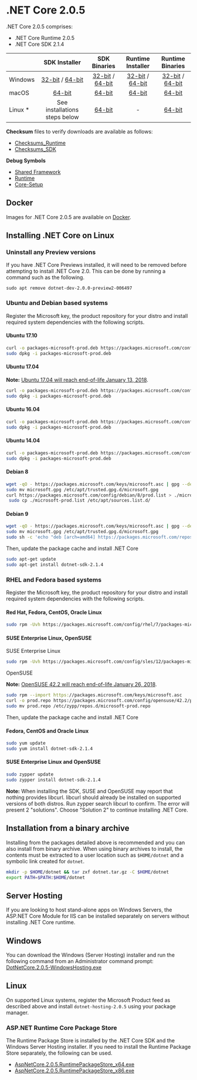 # .NET Core 2.0.5

.NET Core 2.0.5 comprises:

* .NET Core Runtime 2.0.5
* .NET Core SDK 2.1.4

|         | SDK Installer                                         | SDK Binaries                                                         | Runtime Installer                                                  | Runtime Binaries                                                   |
| ------- | :---------------------------------------------------: | :-------------------------------------------------------------------:| :----------------------------------------------------------------: | :----------------------------------------------------------------: |
| Windows | [32-bit](https://download.microsoft.com/download/1/1/5/115B762D-2B41-4AF3-9A63-92D9680B9409/dotnet-sdk-2.1.4-win-x86.exe) / [64-bit](https://download.microsoft.com/download/1/1/5/115B762D-2B41-4AF3-9A63-92D9680B9409/dotnet-sdk-2.1.4-win-x64.exe)  | [32-bit](https://download.microsoft.com/download/1/1/0/11046135-4207-40D3-A795-13ECEA741B32/dotnet-sdk-2.1.4-win-x86.zip) / [64-bit](https://download.microsoft.com/download/1/1/5/115B762D-2B41-4AF3-9A63-92D9680B9409/dotnet-sdk-2.1.4-win-x64.zip) | [32-bit](https://download.microsoft.com/download/1/1/0/11046135-4207-40D3-A795-13ECEA741B32/dotnet-runtime-2.0.5-win-x86.exe) / [64-bit](https://download.microsoft.com/download/1/1/0/11046135-4207-40D3-A795-13ECEA741B32/dotnet-runtime-2.0.5-win-x64.exe) | [32-bit](https://download.microsoft.com/download/1/1/0/11046135-4207-40D3-A795-13ECEA741B32/dotnet-runtime-2.0.5-win-x86.zip) / [64-bit](https://download.microsoft.com/download/1/1/0/11046135-4207-40D3-A795-13ECEA741B32/dotnet-runtime-2.0.5-win-x64.zip) |
| macOS   | [64-bit](https://download.microsoft.com/download/1/1/5/115B762D-2B41-4AF3-9A63-92D9680B9409/dotnet-sdk-2.1.4-osx-x64.pkg)  | [64-bit](https://download.microsoft.com/download/1/1/5/115B762D-2B41-4AF3-9A63-92D9680B9409/dotnet-sdk-2.1.4-osx-x64.tar.gz)| [64-bit](https://download.microsoft.com/download/1/1/0/11046135-4207-40D3-A795-13ECEA741B32/dotnet-runtime-2.0.5-osx-x64.pkg)      | [64-bit](https://download.microsoft.com/download/1/1/0/11046135-4207-40D3-A795-13ECEA741B32/dotnet-runtime-2.0.5-osx-x64.tar.gz)   |
| Linux * | See installations steps below                         | [64-bit](https://download.microsoft.com/download/1/1/5/115B762D-2B41-4AF3-9A63-92D9680B9409/dotnet-sdk-2.1.4-linux-x64.tar.gz)     | -                                                                  | [64-bit](https://download.microsoft.com/download/1/1/0/11046135-4207-40D3-A795-13ECEA741B32/dotnet-runtime-2.0.5-linux-x64.tar.gz) |

**Checksum** files to verify downloads are available as follows:
* [Checksums_Runtime](https://dotnetcli.blob.core.windows.net/dotnet/checksums/2.0.5-runtime-sha.txt)
* [Checksums_SDK](https://dotnetcli.blob.core.windows.net/dotnet/checksums/2.1.4-sdk-sha.txt)

**Debug Symbols**
* [Shared Framework](https://download.microsoft.com/download/1/1/0/11046135-4207-40D3-A795-13ECEA741B32/corefx-2.0.5-symbols.zip)
* [Runtime](https://download.microsoft.com/download/1/1/0/11046135-4207-40D3-A795-13ECEA741B32/coreclr-2.0.5-symbols.zip)
* [Core-Setup](https://download.microsoft.com/download/1/1/0/11046135-4207-40D3-A795-13ECEA741B32/core-setup-2.0.5-symbols.zip)

## Docker

Images for .NET Core 2.0.5 are available on [Docker](https://hub.docker.com/r/microsoft/dotnet/).
## Installing .NET Core on Linux

### Uninstall any Preview versions

If you have .NET Core Previews installed, it will need to be removed before attempting to install .NET Core 2.0. This can be done by running a command such as the following.

`sudo apt remove dotnet-dev-2.0.0-preview2-006497`

### Ubuntu and Debian based systems

Register the Microsoft key, the product repository for your distro and install required system dependencies with the following scripts.

#### Ubuntu 17.10

```bash
curl -o packages-microsoft-prod.deb https://packages.microsoft.com/config/ubuntu/17.10/packages-microsoft-prod.deb
sudo dpkg -i packages-microsoft-prod.deb
```

#### Ubuntu 17.04

**Note:** [Ubuntu 17.04 will reach end-of-life January 13, 2018](https://lists.ubuntu.com/archives/ubuntu-announce/2018-January.txt).

```bash
curl -o packages-microsoft-prod.deb https://packages.microsoft.com/config/ubuntu/17.04/packages-microsoft-prod.deb
sudo dpkg -i packages-microsoft-prod.deb
```

#### Ubuntu 16.04

```bash
curl -o packages-microsoft-prod.deb https://packages.microsoft.com/config/ubuntu/16.04/packages-microsoft-prod.deb
sudo dpkg -i packages-microsoft-prod.deb
```
#### Ubuntu 14.04

```bash
curl -o packages-microsoft-prod.deb https://packages.microsoft.com/config/ubuntu/14.04/packages-microsoft-prod.deb
sudo dpkg -i packages-microsoft-prod.deb
```

#### Debian 8

```bash
wget -qO - https://packages.microsoft.com/keys/microsoft.asc | gpg --dearmor > microsoft.gpg
sudo mv microsoft.gpg /etc/apt/trusted.gpg.d/microsoft.gpg
curl https://packages.microsoft.com/config/debian/8/prod.list > ./microsoft-prod.list
 sudo cp ./microsoft-prod.list /etc/apt/sources.list.d/
 ```

#### Debian 9

```bash
wget -qO - https://packages.microsoft.com/keys/microsoft.asc | gpg --dearmor > microsoft.gpg
sudo mv microsoft.gpg /etc/apt/trusted.gpg.d/microsoft.gpg
sudo sh -c 'echo "deb [arch=amd64] https://packages.microsoft.com/repos/microsoft-debian-stretch-prod stretch main" > /etc/apt/sources.list.d/microsoft-prod.list'
```

Then, update the package cache and install .NET Core

```bash
sudo apt-get update
sudo apt-get install dotnet-sdk-2.1.4
```

### RHEL and Fedora based systems

Register the Microsoft key, the product repository for your distro and install required system dependencies with the following scripts.

#### Red Hat, Fedora, CentOS, Oracle Linux

```bash
sudo rpm -Uvh https://packages.microsoft.com/config/rhel/7/packages-microsoft-prod.rpm
```

#### SUSE Enterprise Linux, OpenSUSE

SUSE Enterprise Linux

```bash
sudo rpm -Uvh https://packages.microsoft.com/config/sles/12/packages-microsoft-prod.rpm
```

OpenSUSE

**Note:** [OpenSUSE 42.2 will reach end-of-life January 26, 2018](https://en.opensuse.org/Lifetime).

```bash
sudo rpm --import https://packages.microsoft.com/keys/microsoft.asc
curl -o prod.repo https://packages.microsoft.com/config/opensuse/42.2/prod.repo
sudo mv prod.repo /etc/zypp/repos.d/microsoft-prod.repo
```

Then, update the package cache and install .NET Core

#### Fedora, CentOS and Oracle Linux

```bash
sudo yum update
sudo yum install dotnet-sdk-2.1.4
```

#### SUSE Enterprise Linux and OpenSUSE

```bash
sudo zypper update
sudo zypper install dotnet-sdk-2.1.4
```

**Note:** When installing the SDK, SUSE and OpenSUSE may report that nothing provides libcurl. libcurl should already be installed on supported versions of both distros. Run zypper search libcurl to confirm. The error will present 2 "solutions". Choose "Solution 2" to continue installing .NET Core.

## Installation from a binary archive

Installing from the packages detailed above is recommended and you can also install from binary archive. When using binary archives to install, the contents must be extracted to a user location such as `$HOME/dotnet` and a symbolic link created for `dotnet`.

```bash
mkdir -p $HOME/dotnet && tar zxf dotnet.tar.gz -C $HOME/dotnet
export PATH=$PATH:$HOME/dotnet
```

## Server Hosting

If you are looking to host stand-alone apps on Windows Servers, the ASP.NET Core Module for IIS can be installed separately on servers without installing .NET Core runtime.

## Windows

You can download the Windows (Server Hosting) installer and run the following command from an Administrator command prompt:
[DotNetCore.2.0.5-WindowsHosting.exe](https://download.microsoft.com/download/1/1/0/11046135-4207-40D3-A795-13ECEA741B32/DotNetCore.2.0.5-WindowsHosting.exe)

## Linux

On supported Linux systems, register the Microsoft Product feed as described above and install `dotnet-hosting-2.0.5` using your package manager.

### ASP.NET Runtime Core Package Store

The Runtime Package Store is installed by the .NET Core SDK and the Windows Server Hosting installer. If you need to install the Runtime Package Store separately, the following can be used.

* [AspNetCore.2.0.5.RuntimePackageStore_x64.exe](https://download.microsoft.com/download/1/1/0/11046135-4207-40D3-A795-13ECEA741B32/AspNetCore.2.0.5.RuntimePackageStore_x64.exe)
* [AspNetCore.2.0.5.RuntimePackageStore_x86.exe](https://download.microsoft.com/download/1/1/0/11046135-4207-40D3-A795-13ECEA741B32/AspNetCore.2.0.5.RuntimePackageStore_x86.exe)
